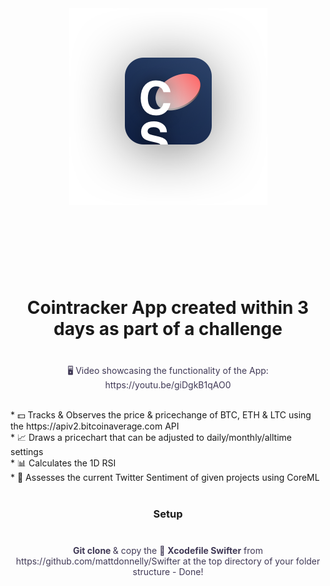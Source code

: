 
<div align=center>
<img align=center src="appLogo.png" alt="Coinsignals Logo" width="317" height="315">
<br/><br/><br/>  
<p style="color: #403956; margin-top: 40px;">

</p>
<br/><br/>

<h1>Cointracker App created within 3 days as part of a challenge</h1>
<p style="color: #403956; margin-top: 40px;">
🖥 Video showcasing the functionality of the App:
https://youtu.be/giDgkB1qAO0</p><br/>

<div align=left>
* 💵 Tracks & Observes the price & pricechange of BTC, ETH & LTC using the https://apiv2.bitcoinaverage.com API </br>
* 📈 Draws a pricechart that can be adjusted to daily/monthly/alltime settings</br>
* 📊 Calculates the 1D RSI </br>
* 🧠 Assesses the current Twitter Sentiment of given projects using CoreML</br>
</div>

</br>
<h3>Setup</h3>
<p style="color: #403956; margin-top: 40px;">
<b>Git clone </b> & copy the 📄 <b> Xcodefile Swifter</b> from https://github.com/mattdonnelly/Swifter at the top directory of your folder structure - Done!</p><br/>
